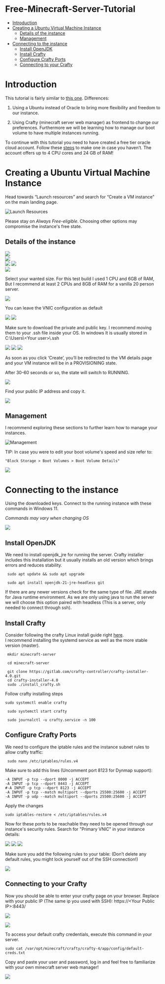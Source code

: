 # Free-Minecraft-Server-Tutorial
- [Introduction](#introduction)
- [Creating a Ubuntu Virtual Machine Instance](#creating-a-ubuntu-virtual-machine-instance)
  - [Details of the instance](#details-of-the-instance)
  - [Management](#management)
- [Connecting to the instance](#connecting-to-the-instance)
  - [Install OpenJDK](#install-openjdk)
  - [Install Crafty](#install-crafty)
  - [Configure Crafty Ports](#configure-crafty-ports)
  - [Connecting to your Crafty](#connecting-to-your-crafty)


# Introduction

This tutorial is fairly similar to [this one](https://blogs.oracle.com/developers/post/how-to-set-up-and-run-a-really-powerful-free-minecraft-server-in-the-cloud). Differences:  
	  
1) Using a Ubuntu instead of Oracle to bring more flexibility and freedom to our instance. 

2) Using Crafty (minecraft server web manager) as frontend to change our preferences. Furthermore we will be learning how to manage our boot volume to have multiple instances running.

To continue with this tutorial you need to have created a free tier oracle cloud account. Follow these [steps](https://blogs.oracle.com/developers/post/how-to-set-up-and-run-a-really-powerful-free-minecraft-server-in-the-cloud#sign-up-for-an-always-free-account) to make one in case you haven’t. The account offers up to 4 CPU cores and 24 GB of RAM\!

# Creating a Ubuntu Virtual Machine Instance

Head towards “Launch resources” and search for “Create a VM instance” on the main landing page.

![Launch Resources](assets/image8.png)

Please stay on *Always Free-eligible*. Choosing other options may compromise the instance's free state.

## Details of the instance

![](assets/image24.png)  
![](assets/image4.png)  
![](assets/image21.png)
![](assets/image2.png)  
![](assets/image7.png)

Select your wanted size. For this test build I used 1 CPU and 6GB of RAM, But I recommend at least 2 CPUs and 8GB of RAM for a vanilla 20 person server.

![](assets/image31.png)

You can leave the VNIC configuration as default

![](assets/image30.png)
![](assets/image28.png)


Make sure to download the private and public key. I recommend moving them to your .ssh file inside your OS. In windows It is usually stored in C:\\Users\\\<Your user\>\\.ssh 

![](assets/image23.png)
![](assets/image3.png)
![](assets/image29.png)

As soon as you click ‘Create’, you’ll be redirected to the VM details page and your VM instance will be in a PROVISIONING state.

After 30-60 seconds or so, the state will switch to RUNNING.  

![](assets/image10.png)

Find your public IP address and copy it.

![](assets/image34.png)



## Management

I recommend exploring these sections to further learn how to manage your instances.

![Management](assets/image.png)

TIP: In case you were to edit your boot volume's speed and size refer to:

    "Block Storage > Boot Volumes > Boot Volume Details"


![](assets/image18.png)

# Connecting to the instance

Using the downloaded keys. Connect to the running instance with these commands in Windows 11\. 

*Commands may vary when changing OS*

![](assets/image12.png)

## Install OpenJDK

We need to install openjdk\_jre for running the server. Crafty installer includes this installation but it usually installs an old version which brings errors and reduces stability.  

```
 sudo apt update && sudo apt upgrade
```
```
 sudo apt install openjdk-21-jre-headless git
```

If there are any newer versions check for the same type of file. JRE stands for Java runtime environment. As we are only using java to run the server we will choose this option paired with headless (This is a server, only needed to connect through ssh). 

## Install Crafty

Consider following the crafty Linux install guide right [here](https://docs.craftycontrol.com/pages/getting-started/installation/linux/).  
I recommend installing the systemd service as well as the more stable version (master). 

```
 mkdir minecraft-server
```
```
 cd minecraft-server
```

```
 git clone https://gitlab.com/crafty-controller/crafty-installer-4.0.git
 cd crafty-installer-4.0
 sudo ./install_crafty.sh

```

Follow crafty installing steps

```
sudo systemctl enable crafty
```

```
 sudo systemctl start crafty
```

```
 sudo journalctl -u crafty.service -n 100
```

## Configure Crafty Ports

We need to configure the iptable rules and the instance subnet rules to allow crafty traffic: 

```
 sudo nano /etc/iptables/rules.v4
```


Make sure to add this lines (Uncomment port 8123 for Dynmap support):


```
-A INPUT -p tcp --dport 8000 -j ACCEPT
-A INPUT -p tcp --dport 8443 -j ACCEPT
#-A INPUT -p tcp --dport 8123 -j ACCEPT
-A INPUT -p tcp --match multiport --dports 25500:25600 -j ACCEPT
-A INPUT -p udp --match multiport --dports 25500:25600 -j ACCEPT
```

Apply the changes

```
sudo iptables-restore < /etc/iptables/rules.v4
```

Now for these ports to be reachable they need to be opened through our instance's security rules. Search for "Primary VNIC" in your instance details:

![](assets/image15.png)
![](assets/image33.png)
![](assets/image9.png)

Make sure you add the following rules to your table: (Don’t delete any default rules, you might lock yourself out of the SSH connection\!) 

![](assets/image17.png)

## Connecting to your Crafty

Now you should be able to enter your crafty page on your browser. Replace with your public IP (The same ip you used with SSH): https://\<Your Public IP\>:8443/   

![](assets/image1.png)

![](assets/image6.png)

To access your default crafty credentials, execute this command in your server.

```
sudo cat /var/opt/minecraft/crafty/crafty-4/app/config/default-creds.txt
```
Copy and paste your user and password, log in and feel free to familiarize with your own minecraft server web manager\!

![](assets/image26.png)

